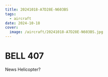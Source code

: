 ```yaml
---
title: 20241018-A7D28E-N603BS
tags:
  - aircraft
date: 2024-10-18
cover:
  image: /aircraft/20241018-A7D28E-N603BS.jpg
---
```


# BELL 407

News Helicopter?